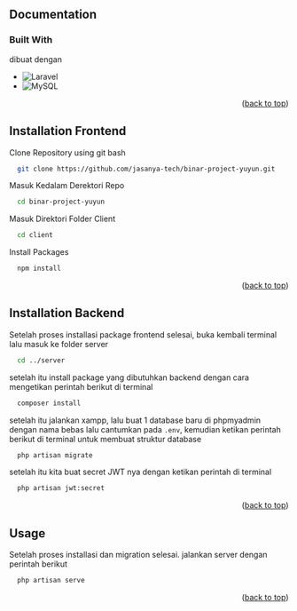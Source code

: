 <div id="top"></div>
<!--
*** Thanks for checking out the Best-README-Template. If you have a suggestion
*** that would make this better, please fork the repo and create a pull request
*** or simply open an issue with the tag "enhancement".
*** Don't forget to give the project a star!
*** Thanks again! Now go create something AMAZING! :D
-->



<!-- PROJECT SHIELDS -->
<!--
*** I'm using markdown "reference style" links for readability.
*** Reference links are enclosed in brackets [ ] instead of parentheses ( ).
*** See the bottom of this document for the declaration of the reference variables
*** for contributors-url, forks-url, etc. This is an optional, concise syntax you may use.
*** https://www.markdownguide.org/basic-syntax/#reference-style-links
-->




<!-- ABOUT THE PROJECT -->
## Documentation

### Built With

dibuat dengan 

* ![Laravel](https://img.shields.io/badge/laravel-%23FF2D20.svg?style=for-the-badge&logo=laravel&logoColor=white)
* ![MySQL](https://img.shields.io/badge/mysql-%2300f.svg?style=for-the-badge&logo=mysql&logoColor=white)

<p align="right">(<a href="#top">back to top</a>)</p>


## Installation Frontend

Clone Repository using git bash

```bash
  git clone https://github.com/jasanya-tech/binar-project-yuyun.git
```

Masuk Kedalam Derektori Repo
```bash
  cd binar-project-yuyun
```

Masuk Direktori Folder Client
```bash
  cd client
```

Install Packages
```bash
  npm install
```

<p align="right">(<a href="#top">back to top</a>)</p>

## Installation Backend
Setelah proses installasi package frontend selesai, buka kembali terminal lalu masuk ke folder server
```bash
  cd ../server
```

setelah itu install package yang dibutuhkan backend dengan cara mengetikan perintah berikut di terminal
```bash
  composer install
```

setelah itu jalankan xampp, lalu buat 1 database baru di phpmyadmin dengan nama bebas lalu cantumkan pada `.env`, kemudian ketikan perintah berikut di terminal untuk membuat struktur database
```bash
  php artisan migrate
```

setelah itu kita buat secret JWT nya dengan ketikan perintah di terminal
```bash
  php artisan jwt:secret
```

<p align="right">(<a href="#top">back to top</a>)</p>

<!-- USAGE EXAMPLES -->
## Usage

Setelah proses installasi dan migration selesai. jalankan server dengan perintah berikut
 
```bash
  php artisan serve
```
<p align="right">(<a href="#top">back to top</a>)</p>
